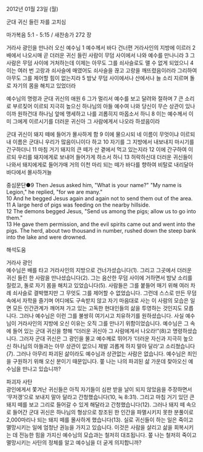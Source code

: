 2012년 01월 23일 (월)

군대 귀신 들린 자를 고치심



마가복음 5:1 - 5:15 / 새찬송가 272 장


거라사 광인을 만나러 오신 예수님
1 예수께서 바다 건너편 거라사인의 지방에 이르러
2 배에서 나오시매 곧 더러운 귀신 들린 사람이 무덤 사이에서 나와 예수를 만나니라 3 그 사람은 무덤 사이에 거처하는데 이제는 아무도 그를 쇠사슬로도 맬 수 없게 되었으니 4 이는 여러 번 고랑과 쇠사슬에 매였어도 쇠사슬을 끊고 고랑을 깨뜨렸음이러라 그리하여 아무도 그를 제어할 힘이 없는지라 5 밤낮 무덤 사이에서나 산에서나 늘 소리 지르며 돌로 자기의 몸을 해치고 있었더라

예수님의 명령과 군대 귀신의 애원
6 그가 멀리서 예수를 보고 달려와 절하며 7 큰 소리로 부르짖어 이르되 지극히 높으신 하나님의 아들 예수여 나와 당신이 무슨 상관이 있나이까 원하건대 하나님 앞에 맹세하고 나를 괴롭히지 마옵소서 하니 8 이는 예수께서 이미 그에게 이르시기를 더러운 귀신아 그 사람에게서 나오라 하셨음이라

군대 귀신이 돼지 떼에 들어가 몰사하게 함
9 이에 물으시되 네 이름이 무엇이냐 이르되 내 이름은 군대니 우리가 많음이니이다 하고 10 자기를 그 지방에서 내보내지 마시기를 간구하더니 11 마침 거기 돼지의 큰 떼가 산 곁에서 먹고 있는지라 12 이에 간구하여 이르되 우리를 돼지에게로 보내어 들어가게 하소서 하니 13 허락하신대 더러운 귀신들이 나와서 돼지에게로 들어가매 거의 이천 마리 되는 떼가 바다를 향하여 비탈로 내리달아 바다에서 몰사하거늘

중심문단●9 Then Jesus asked him, "What is your name?" "My name is Legion," he replied, "for we are many."   
10 And he begged Jesus again and again not to send them out of the area.   
11 A large herd of pigs was feeding on the nearby hillside.   
12 The demons begged Jesus, "Send us among the pigs; allow us to go into them."   
13 He gave them permission, and the evil spirits came out and went into the pigs. The herd, about two thousand in number, rushed down the steep bank into the lake and were drowned.

해석도움





거라사 광인  
예수님은 배를 타고 거라사인의 지방으로 건너가셨습니다(1). 그리고 그곳에서 더러운 귀신 들린 한 사람을 만나셨습니다(2). 그는 음산한 무덤 사이에 거하면서 밤낮 소리를 질렀고, 돌로 자기 몸을 해치고 있었습니다(5). 사람들은 그를 붙들어 매기 위해 여러 차례 쇠사슬로 결박했지만 그 무엇도 그를 제어할 수 없었습니다. 그런데 스스로 만든 무덤 속에서 자학을 즐기며 어디에도 구속받지 않고 자기 마음대로 사는 이 사람의 모습은 일면 모든 인간관계가 깨어져 가고 있는 고독한 현대인들의 삶을 투영하는 것인지도 모릅니다. 그러나 예수님은 이런 그를 불쌍히 여기시고 치유하기를 원하셨습니다. 사실 예수님이 거라사인의 지방에 오신 이유는 오직 그를 만나기 위함이었습니다. 예수님은 그 속에 들어 있는 군대 귀신을 향해 “더러운 귀신아 그 사람에게서 나오라!”(8)고 명령하셨습니다. 그러자 군대 귀신은 그 광인을 몰고 예수께로 뛰어가 ‘더러운 자신과 지극히 높으신 하나님의 아들과는 아무 상관이 없으니 제발 괴롭게 하지 말아 달라’고 소리쳤습니다(7). 그러나 아무리 파괴된 삶이라도 예수님과 상관없는 사람은 없습니다. 예수님은 죄인을 구원하기 위해 오신 분이기 때문입니다.
쫖 나는 나의 파괴된 삶 가운데 찾아오신 예수님을 만나고 있습니까?

파괴자 사탄  
광인에게서 쫓겨난 귀신들은 아직 자기들이 심판 받을 날이 되지 않았음을 주장하면서 ‘무저갱’으로 보내지 말아 달라고 간청했습니다(10, 눅 8:31). 그리고 마침 거기 있던 큰 돼지 떼를 보고 그리로 들어갈 수 있게 해달라고 간청했습니다(12). 그러나 돼지 떼 속으로 들어간 군대 귀신은 하나님의 형상으로 창조된 한 인간을 파멸시키지 못한 분풀이로 2,000마리나 되는 돼지 떼를 몰사하게 했습니다(13). 실로 귀신들이 하는 일은 죽이고 멸망시키는 일에 엄청난 권능을 가지고 있습니다. 이것은 사람을 살리고 삶을 회복시키는 데 전능한 힘을 가지신 예수님의 모습과는 철저히 대조됩니다.
쫖 나는 철저히 죽이고 멸망시키는 사탄의 정체를 알고 예수님을 더 굳게 의지합니까?